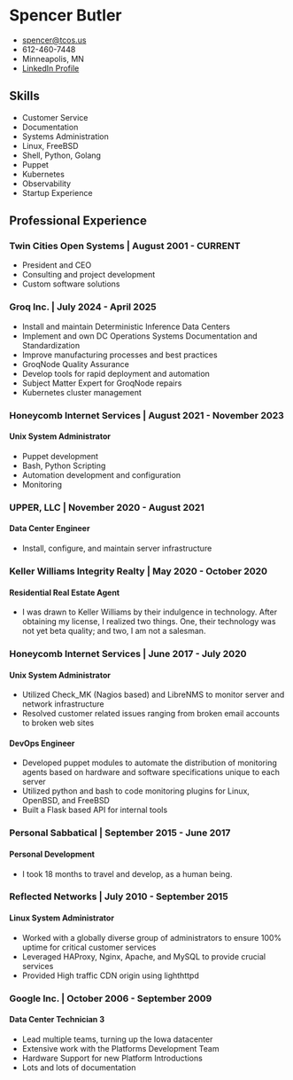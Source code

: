 # Spencer Butler

- [spencer@tcos.us](mailto:spencer@tcos.us)
- 612-460-7448
- Minneapolis, MN
- [LinkedIn Profile](https://www.linkedin.com/in/spencerbutler/)

## Skills

- Customer Service
- Documentation
- Systems Administration
- Linux, FreeBSD
- Shell, Python, Golang
- Puppet
- Kubernetes
- Observability
- Startup Experience

## Professional Experience

### Twin Cities Open Systems | August 2001 - CURRENT

- President and CEO
- Consulting and project development
- Custom software solutions

### Groq Inc. | July 2024 - April 2025

- Install and maintain Deterministic Inference Data Centers
- Implement and own DC Operations Systems Documentation and Standardization
- Improve manufacturing processes and best practices
- GroqNode Quality Assurance
- Develop tools for rapid deployment and automation
- Subject Matter Expert for GroqNode repairs
- Kubernetes cluster management

### Honeycomb Internet Services | August 2021 - November 2023

#### Unix System Administrator

- Puppet development
- Bash, Python Scripting
- Automation development and configuration
- Monitoring

### UPPER, LLC | November 2020 - August 2021

#### Data Center Engineer

- Install, configure, and maintain server infrastructure

### Keller Williams Integrity Realty | May 2020 - October 2020

#### Residential Real Estate Agent

- I was drawn to Keller Williams by their indulgence in technology. After obtaining my license, I realized two things. One, their technology was not yet beta quality; and two, I am not a salesman.

### Honeycomb Internet Services | June 2017 - July 2020

#### Unix System Administrator

- Utilized Check_MK (Nagios based) and LibreNMS to monitor server and network infrastructure
- Resolved customer related issues ranging from broken email accounts to broken web sites

#### DevOps Engineer

- Developed puppet modules to automate the distribution of monitoring agents based on hardware and software specifications unique to each server
- Utilized python and bash to code monitoring plugins for Linux, OpenBSD, and FreeBSD
- Built a Flask based API for internal tools

### Personal Sabbatical | September 2015 - June 2017

#### Personal Development

- I took 18 months to travel and develop, as a human being.

### Reflected Networks | July 2010 - September 2015

#### Linux System Administrator

- Worked with a globally diverse group of administrators to ensure 100% uptime for critical customer services
- Leveraged HAProxy, Nginx, Apache, and MySQL to provide crucial services
- Provided High traffic CDN origin using lighthttpd

### Google Inc. | October 2006 - September 2009

#### Data Center Technician 3

- Lead multiple teams, turning up the Iowa datacenter
- Extensive work with the Platforms Development Team
- Hardware Support for new Platform Introductions
- Lots and lots of documentation
